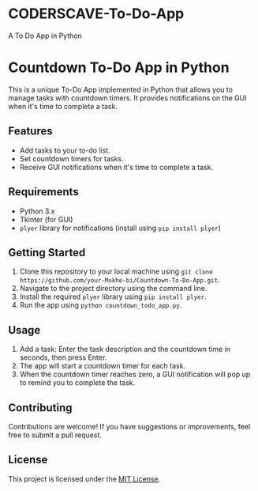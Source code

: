 # CODERSCAVE-To-Do-App
A To Do App in Python
# Countdown To-Do App in Python

This is a unique To-Do App implemented in Python that allows you to manage tasks with countdown timers. It provides notifications on the GUI when it's time to complete a task.

## Features

- Add tasks to your to-do list.
- Set countdown timers for tasks.
- Receive GUI notifications when it's time to complete a task.

## Requirements

- Python 3.x
- Tkinter (for GUI)
- `plyer` library for notifications (install using `pip install plyer`)

## Getting Started

1. Clone this repository to your local machine using `git clone https://github.com/your-Mukhe-bi/Countdown-To-Do-App.git`.
2. Navigate to the project directory using the command line.
3. Install the required `plyer` library using `pip install plyer`.
4. Run the app using `python countdown_todo_app.py`.

## Usage

1. Add a task: Enter the task description and the countdown time in seconds, then press Enter.
2. The app will start a countdown timer for each task.
3. When the countdown timer reaches zero, a GUI notification will pop up to remind you to complete the task.

## Contributing

Contributions are welcome! If you have suggestions or improvements, feel free to submit a pull request.

## License

This project is licensed under the [MIT License](LICENSE).

